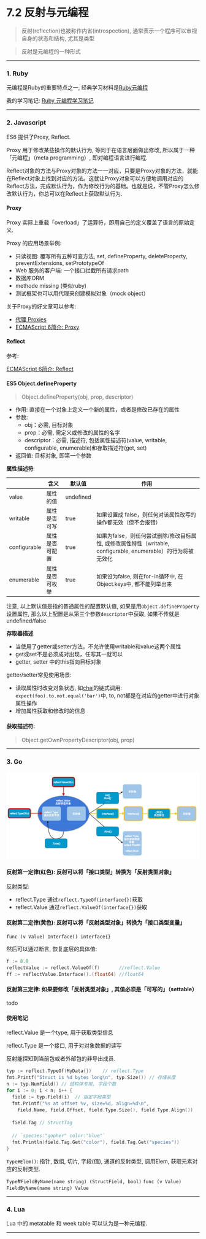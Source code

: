 # 7.2 反射与元编程

> 反射(reflection)也被称作内省(introspection), 通常表示一个程序可以审视自身的状态和结构, 尤其是类型

> 反射是元编程的一种形式

---

### 1. Ruby

元编程是Ruby的重要特点之一, 经典学习材料是[Ruby元编程](https://book.douban.com/subject/26575429/)

我的学习笔记: [Ruby 元编程学习笔记](https://zhongfox.github.io/2013/03/17/ruby-metaprograming/)

---

### 2. Javascript

ES6 提供了Proxy, Reflect.

Proxy 用于修改某些操作的默认行为, 等同于在语言层面做出修改, 所以属于一种「元编程」（meta programming）, 即对编程语言进行编程.

Reflect对象的方法与Proxy对象的方法一一对应，只要是Proxy对象的方法，就能在Reflect对象上找到对应的方法。这就让Proxy对象可以方便地调用对应的Reflect方法，完成默认行为，作为修改行为的基础。也就是说，不管Proxy怎么修改默认行为，你总可以在Reflect上获取默认行为.

#### Proxy

Proxy 实际上重载「overload」了运算符，即用自己的定义覆盖了语言的原始定义.

Proxy 的应用场景举例:

* 只读视图: 覆写所有五种可变方法, set, defineProperty, deleteProperty, preventExtensions, setPrototypeOf
* Web 服务的客户端: 一个接口拦截所有请求path
* 数据库ORM
* methode missing (类似ruby)
* 测试框架也可以用代理来创建模拟对象（mock object）

关于Proxy的好文章可以参考:

* [代理 Proxies](http://www.infoq.com/cn/articles/es6-in-depth-proxies-and-reflect/)
* [ECMAScript 6简介: Proxy](http://es6.ruanyifeng.com/#docs/proxy)

#### Reflect

参考:

[ECMAScript 6简介: Reflect](http://es6.ruanyifeng.com/#docs/reflect)

#### ES5 Object.defineProperty

> Object.defineProperty(obj, prop, descriptor)

* 作用: 直接在一个对象上定义一个新的属性，或者是修改已存在的属性
* 参数:
  * obj：必需, 目标对象
  * prop：必需, 需定义或修改的属性的名字
  * descriptor：必需, 描述符, 包括属性描述符(value, writable, configurable, enumerable)和存取描述符(get, set)
* 返回值: 目标对象, 即第一个参数

**属性描述符**:

|              | 含义           | 默认值    | 作用                                                                                                           |
|--------------|----------------|-----------|----------------------------------------------------------------------------------------------------------------|
| value        | 属性的值       | undefined |                                                                                                                |
| writable     | 属性是否可写   | true      | 如果设置成 false，则任何对该属性改写的操作都无效（但不会报错）                                                 |
| configurable | 属性是否可配置 | true      | 如果为false，则任何尝试删除/修改目标属性, 或修改属性特性（writable, configurable, enumerable）的行为将被无效化 |
| enumerable   | 属性是否可枚举 | true      | 如果设为false, 则在for-in循环中, 在Object.keys中, 都不能列举出来                                               |

注意, 以上默认值是指的普通属性的配置默认值, 如果是用`Object.defineProperty` 设置属性, 那么以上配置是从第三个参数`descriptor`中获取, 如果不传就是undefined/false

**存取器描述**

* 当使用了getter或setter方法，不允许使用writable和value这两个属性
* get或set不是必须成对出现，任写其一就可以
* getter, setter 中的this指向目标对象

getter/setter常见使用场景:

* 读取属性时改变对象状态, 如[chai](http://chaijs.com/)的链式调用: `expect(foo).to.not.equal('bar')`中, to, not都是在对应的getter中进行对象属性操作
* 增加属性获取和修改时的信息

#### 获取描述符:

> Object.getOwnPropertyDescriptor(obj, prop)

---

### 3. Go

![反射三定律](/images/reflection.png)

#### 反射第一定律(红色): 反射可以将「接口类型」转换为「反射类型对象」

反射类型:
* reflect.Type 通过`reflect.TypeOf(interface{})`获取
* reflect.Value 通过`reflect.ValueOf(interface{})`获取

#### 反射第二定律(黄色): 反射可以将「反射类型对象」转换为「接口类型变量」

`func (v Value) Interface() interface{}`

然后可以通过断言, 恢复底层的具体值:

```go
f := 8.8
reflectValue := reflect.ValueOf(f)       //reflect.Value
ff := reflectValue.Interface().(float64) //float64
```

#### 反射第三定律: 如果要修改「反射类型对象」, 其值必须是「可写的」（settable）

todo

#### 使用笔记

reflect.Value 是一个type, 用于获取类型信息

reflect.Type 是一个接口, 用于对对象数据的读写

反射能探知到当前包或者外部包的非导出成员.

```go
typ := reflect.TypeOf(MyData{})    // reflect.Type
fmt.Printf("Struct is %d bytes long\n", typ.Size()) // 存储长度
n := typ.NumField() // 结构体专用, 字段个数
for i := 0; i < n; i++ {
  field := typ.Field(i)  // 指定字段类型
  fmt.Printf("%s at offset %v, size=%d, align=%d\n",
    field.Name, field.Offset, field.Type.Size(), field.Type.Align())

  field.Tag // StructTag

  // `species:"gopher" color:"blue"`
  fmt.Println(field.Tag.Get("color"), field.Tag.Get("species"))
}
```

`Type#Elem()`: 指针, 数组, 切片, 字段(值), 通道的反射类型, 调用Elem, 获取元素对应的反射类型.

`Type`#`FieldByName(name string) (StructField, bool)`
`func (v Value) FieldByName(name string) Value`

---

### 4. Lua

Lua 中的 metatable 和 week table 可以认为是一种元编程. <!--todo-->

---
